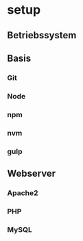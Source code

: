 # setup
## Betriebssystem
## Basis
### Git
### Node
### npm
### nvm
### gulp
## Webserver
### Apache2
### PHP
### MySQL
